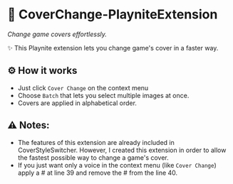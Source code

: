 # 🚀 CoverChange-PlayniteExtension
*Change game covers effortlessly.*

✨ This Playnite extension lets you change game's cover in a faster way.

## ⚙️ How it works

- Just click `Cover Change` on the context menu
- Choose `Batch` that lets you select multiple images at once.
- Covers are applied in alphabetical order.

## ⚠️ Notes:
- The features of this extension are already included in CoverStyleSwitcher. However, I created this extension in order to allow the fastest possible way to change a game's cover.
- If you just want only a voice in the context menu (like `Cover Change`) apply a # at line 39 and remove the # from the line 40. 


